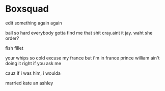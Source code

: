 # Boxsquad

edit something
again
again


ball so hard everybody gotta find me that shit cray.aint it jay. waht she order?

fish fillet

your whips so cold
excuse my france but i'm in france
prince william
ain't doing it right if you ask me

cauz if i was him, i woulda
 
 married kate an ashley
